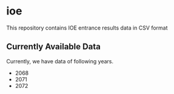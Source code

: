 # ioe

This repository contains IOE entrance results data in CSV format

## Currently Available Data
Currently, we have data of following years.
- 2068
- 2071
- 2072
